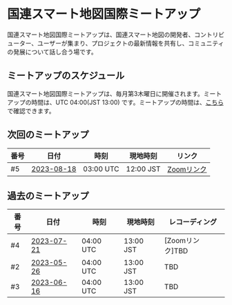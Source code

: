 # 国連スマート地図国際ミートアップ

国連スマート地図国際ミートアップは、国連スマート地図の開発者、コントリビューター、ユーザーが集まり、プロジェクトの最新情報を共有し、コミュニティの発展について話し合う場です。

## ミートアップのスケジュール

国連スマート地図国際ミートアップは、毎月第3木曜日に開催されます。ミートアップの時間は、UTC 04:00(JST 13:00) です。ミートアップの時間は、[こちら](https://www.timeanddate.com/worldclock/fixedtime.html?msg=UN+Smart+Maps+International+Meetup&iso=20230616T04&p1=1440&ah=1)で確認できます。

## 次回のミートアップ

|番号|日付|時刻|現地時刻|リンク|
|---|----|---|---|----|
| #5 | [2023-08-18](./2023-08-18.md) | 03:00 UTC | 12:00 JST| [Zoomリンク](https://ucla.zoom.us/meeting/register/tJcoc-mvrTovG920aIcgb-64RaKdVWKTb1Ik)|

## 過去のミートアップ
|番号|日付|時刻|現地時刻|レコーディング|
|---|----|---|---|----|
| #4 | [2023-07-21](./2023-07-21.md) | 04:00 UTC | 13:00 JST| [Zoomリンク]TBD|
| #2 | [2023-05-26](./2023-05-26.md) | 04:00 UTC | 13:00 JST| TBD|
| #3 | [2023-06-16](./2023-06-16.md) | 04:00 UTC | 13:00 JST| TBD|


